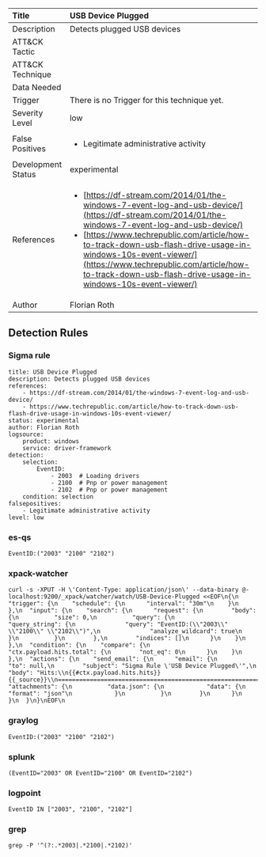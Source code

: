 | Title                | USB Device Plugged                                                                                                                                                 |
|:---------------------|:------------------------------------------------------------------------------------------------------------------------------------------------------------|
| Description          | Detects plugged USB devices                                                                                                                                           |
| ATT&amp;CK Tactic    | <ul></ul>  |
| ATT&amp;CK Technique | <ul></ul>                             |
| Data Needed          | <ul></ul>                                                         |
| Trigger              |  There is no Trigger for this technique yet.  |
| Severity Level       | low                                                                                                                                                 |
| False Positives      | <ul><li>Legitimate administrative activity</li></ul>                                                                  |
| Development Status   | experimental                                                                                                                                                |
| References           | <ul><li>[https://df-stream.com/2014/01/the-windows-7-event-log-and-usb-device/](https://df-stream.com/2014/01/the-windows-7-event-log-and-usb-device/)</li><li>[https://www.techrepublic.com/article/how-to-track-down-usb-flash-drive-usage-in-windows-10s-event-viewer/](https://www.techrepublic.com/article/how-to-track-down-usb-flash-drive-usage-in-windows-10s-event-viewer/)</li></ul>                                                          |
| Author               | Florian Roth                                                                                                                                                |


## Detection Rules

### Sigma rule

```
title: USB Device Plugged
description: Detects plugged USB devices
references:
    - https://df-stream.com/2014/01/the-windows-7-event-log-and-usb-device/
    - https://www.techrepublic.com/article/how-to-track-down-usb-flash-drive-usage-in-windows-10s-event-viewer/
status: experimental
author: Florian Roth
logsource:
    product: windows
    service: driver-framework
detection:
    selection:
        EventID: 
            - 2003  # Loading drivers
            - 2100  # Pnp or power management
            - 2102  # Pnp or power management
    condition: selection
falsepositives: 
    - Legitimate administrative activity
level: low

```





### es-qs
    
```
EventID:("2003" "2100" "2102")
```


### xpack-watcher
    
```
curl -s -XPUT -H \'Content-Type: application/json\' --data-binary @- localhost:9200/_xpack/watcher/watch/USB-Device-Plugged <<EOF\n{\n  "trigger": {\n    "schedule": {\n      "interval": "30m"\n    }\n  },\n  "input": {\n    "search": {\n      "request": {\n        "body": {\n          "size": 0,\n          "query": {\n            "query_string": {\n              "query": "EventID:(\\"2003\\" \\"2100\\" \\"2102\\")",\n              "analyze_wildcard": true\n            }\n          }\n        },\n        "indices": []\n      }\n    }\n  },\n  "condition": {\n    "compare": {\n      "ctx.payload.hits.total": {\n        "not_eq": 0\n      }\n    }\n  },\n  "actions": {\n    "send_email": {\n      "email": {\n        "to": null,\n        "subject": "Sigma Rule \'USB Device Plugged\'",\n        "body": "Hits:\\n{{#ctx.payload.hits.hits}}{{_source}}\\n================================================================================\\n{{/ctx.payload.hits.hits}}",\n        "attachments": {\n          "data.json": {\n            "data": {\n              "format": "json"\n            }\n          }\n        }\n      }\n    }\n  }\n}\nEOF\n
```


### graylog
    
```
EventID:("2003" "2100" "2102")
```


### splunk
    
```
(EventID="2003" OR EventID="2100" OR EventID="2102")
```


### logpoint
    
```
EventID IN ["2003", "2100", "2102"]
```


### grep
    
```
grep -P '^(?:.*2003|.*2100|.*2102)'
```



